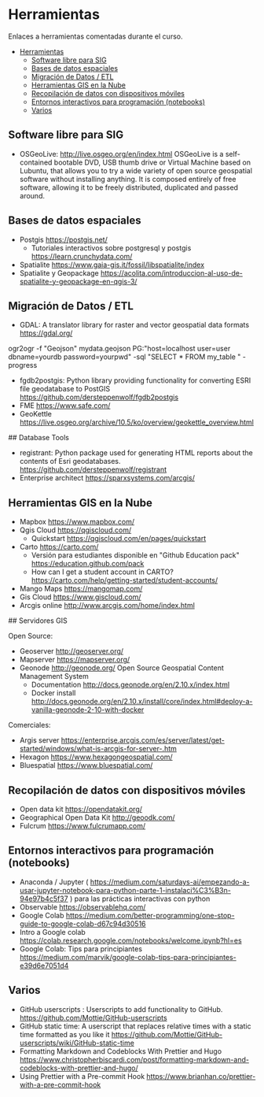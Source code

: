 # Herramientas

Enlaces a herramientas comentadas durante el curso.

- [Herramientas](#herramientas)
  - [Software libre para SIG](#software-libre-para-sig)
  - [Bases de datos espaciales](#bases-de-datos-espaciales)
  - [Migración de Datos / ETL](#migraci%C3%B3n-de-datos--etl)
  - [Herramientas GIS en la Nube](#herramientas-gis-en-la-nube)
  - [Recopilación de datos con dispositivos móviles](#recopilaci%C3%B3n-de-datos-con-dispositivos-m%C3%B3viles)
  - [Entornos interactivos para programación (notebooks)](#entornos-interactivos-para-programaci%C3%B3n-notebooks)
  - [Varios](#varios)

## Software libre para SIG

- OSGeoLive: http://live.osgeo.org/en/index.html OSGeoLive is a self-contained bootable DVD, USB thumb drive or Virtual Machine based on Lubuntu, that allows you to try a wide variety of open source geospatial software without installing anything. It is composed entirely of free software, allowing it to be freely distributed, duplicated and passed around.

## Bases de datos espaciales

- Postgis https://postgis.net/
  - Tutoriales interactivos sobre postgresql y postgis https://learn.crunchydata.com/
- Spatialite https://www.gaia-gis.it/fossil/libspatialite/index
- Spatialite y Geopackage https://acolita.com/introduccion-al-uso-de-spatialite-y-geopackage-en-qgis-3/

## Migración de Datos / ETL

- GDAL: A translator library for raster and vector geospatial data formats https://gdal.org/

ogr2ogr -f "Geojson" mydata.geojson PG:"host=localhost user=user dbname=yourdb password=yourpwd" -sql "SELECT \* FROM my_table " -progress

- fgdb2postgis: Python library providing functionality for converting ESRI file geodatabase to PostGIS https://github.com/dersteppenwolf/fgdb2postgis
- FME https://www.safe.com/
- GeoKettle https://live.osgeo.org/archive/10.5/ko/overview/geokettle_overview.html

## Database Tools

- registrant: Python package used for generating HTML reports about the contents of Esri geodatabases. https://github.com/dersteppenwolf/registrant
- Enterprise architect https://sparxsystems.com/arcgis/

## Herramientas GIS en la Nube

- Mapbox https://www.mapbox.com/
- Qgis Cloud https://qgiscloud.com/
  - Quickstart https://qgiscloud.com/en/pages/quickstart
- Carto https://carto.com/
  - Versión para estudiantes disponible en "Github Education pack" https://education.github.com/pack
  - How can I get a student account in CARTO? https://carto.com/help/getting-started/student-accounts/
- Mango Maps https://mangomap.com/
- Gis Cloud https://www.giscloud.com/
- Arcgis online http://www.arcgis.com/home/index.html

## Servidores GIS

Open Source:

- Geoserver http://geoserver.org/
- Mapserver https://mapserver.org/
- Geonode http://geonode.org/ Open Source Geospatial Content Management System
  - Documentation http://docs.geonode.org/en/2.10.x/index.html
  - Docker install http://docs.geonode.org/en/2.10.x/install/core/index.html#deploy-a-vanilla-geonode-2-10-with-docker

Comerciales:

- Argis server https://enterprise.arcgis.com/es/server/latest/get-started/windows/what-is-arcgis-for-server-.htm
- Hexagon https://www.hexagongeospatial.com/
- Bluespatial https://www.bluespatial.com/

## Recopilación de datos con dispositivos móviles

- Open data kit https://opendatakit.org/
- Geographical Open Data Kit http://geoodk.com/
- Fulcrum https://www.fulcrumapp.com/

## Entornos interactivos para programación (notebooks)

- Anaconda / Jupyter ( https://medium.com/saturdays-ai/empezando-a-usar-jupyter-notebook-para-python-parte-1-instalaci%C3%B3n-94e97b4c5f37 ) para las prácticas interactivas con python
- Observable https://observablehq.com/
- Google Colab https://medium.com/better-programming/one-stop-guide-to-google-colab-d67c94d30516
- Intro a Google colab https://colab.research.google.com/notebooks/welcome.ipynb?hl=es
- Google Colab: Tips para principiantes https://medium.com/marvik/google-colab-tips-para-principiantes-e39d6e7051d4

## Varios

- GitHub userscripts : Userscripts to add functionality to GitHub. https://github.com/Mottie/GitHub-userscripts
- GitHub static time: A userscript that replaces relative times with a static time formatted as you like it https://github.com/Mottie/GitHub-userscripts/wiki/GitHub-static-time
- Formatting Markdown and Codeblocks With Prettier and Hugo https://www.christopherbiscardi.com/post/formatting-markdown-and-codeblocks-with-prettier-and-hugo/
- Using Prettier with a Pre-commit Hook https://www.brianhan.co/prettier-with-a-pre-commit-hook

